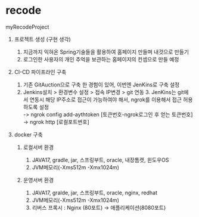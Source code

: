 # recode
myRecodeProject
</br>
 1. 프로젝트 생성 (구현 생각)
    1. 지금까지 익혀온 Spring기술들을 활용하여 홈페이지 만들며 내것으로 만들기
    2. 로그인한 사용자의 개인 추억을 보관하는 홈페이지의 컨셉으로 만들 예정</br>
 2. CI-CD 파이프라인 구축
    1. 기존 GitAuction으로 구축 한 경험이 있어, 이번엔 JenKins로 구축 설정
    2. Jenkins설치 > 환경변수 설정 > 접속 IP변경 > git 연동
       3. JenKins는 git에서 연동시 해당 IP주소로 접근이 가능하여야 해서, ngrok를 이용해서 접근 허용하도록 설정</br>
        -> ngrok config add-aythtoken [토큰번호-ngrok로그인 후 얻는 토큰번호]</br>
        -> ngrok http [로컬포트번호]</br>

3. docker 구축
    1. 로컬서버 환경
        1. JAVA17, gradle, jar, 스프링부트, oracle, 내장톰캣, 윈도우OS
        2. JVM메모리(-Xms512m -Xmx1024m)

    2. 운영서버 환경
        1. JAVA17, gralde, jar, 스프링부트, oracle, nginx, redhat
        2. JVM메모리(-Xms512m -Xmx1024m)
        3. 리버스 프록시 : Nginx (80포트) -> 애플리케이션(8080포트)

